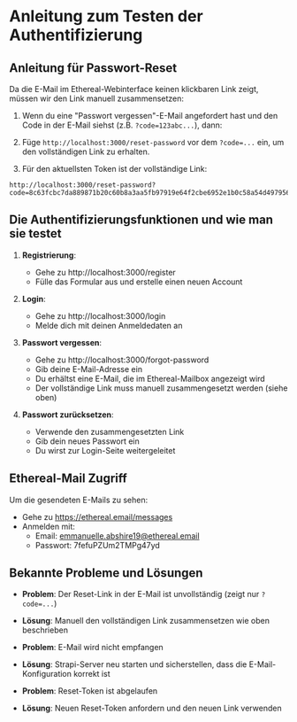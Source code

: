 # Anleitung zum Testen der Authentifizierung

## Anleitung für Passwort-Reset

Da die E-Mail im Ethereal-Webinterface keinen klickbaren Link zeigt, müssen wir den Link manuell zusammensetzen:

1. Wenn du eine "Passwort vergessen"-E-Mail angefordert hast und den Code in der E-Mail siehst (z.B. `?code=123abc...`), dann:

2. Füge `http://localhost:3000/reset-password` vor dem `?code=...` ein, um den vollständigen Link zu erhalten.

3. Für den aktuellsten Token ist der vollständige Link:
```
http://localhost:3000/reset-password?code=8c63fcbc7da889871b20c60b8a3aa5fb97919e64f2cbe6952e1b0c58a54d497956859c281ecb6b6651351fd9cef725a8f4a6236aeee5faddb931e63592df87ec
```

## Die Authentifizierungsfunktionen und wie man sie testet

1. **Registrierung**:
   - Gehe zu http://localhost:3000/register
   - Fülle das Formular aus und erstelle einen neuen Account

2. **Login**:
   - Gehe zu http://localhost:3000/login
   - Melde dich mit deinen Anmeldedaten an

3. **Passwort vergessen**:
   - Gehe zu http://localhost:3000/forgot-password
   - Gib deine E-Mail-Adresse ein
   - Du erhältst eine E-Mail, die im Ethereal-Mailbox angezeigt wird
   - Der vollständige Link muss manuell zusammengesetzt werden (siehe oben)

4. **Passwort zurücksetzen**:
   - Verwende den zusammengesetzten Link
   - Gib dein neues Passwort ein
   - Du wirst zur Login-Seite weitergeleitet

## Ethereal-Mail Zugriff

Um die gesendeten E-Mails zu sehen:
- Gehe zu https://ethereal.email/messages
- Anmelden mit:
  - Email: emmanuelle.abshire19@ethereal.email
  - Passwort: 7fefuPZUm2TMPg47yd

## Bekannte Probleme und Lösungen

- **Problem**: Der Reset-Link in der E-Mail ist unvollständig (zeigt nur `?code=...`)
- **Lösung**: Manuell den vollständigen Link zusammensetzen wie oben beschrieben

- **Problem**: E-Mail wird nicht empfangen
- **Lösung**: Strapi-Server neu starten und sicherstellen, dass die E-Mail-Konfiguration korrekt ist

- **Problem**: Reset-Token ist abgelaufen
- **Lösung**: Neuen Reset-Token anfordern und den neuen Link verwenden